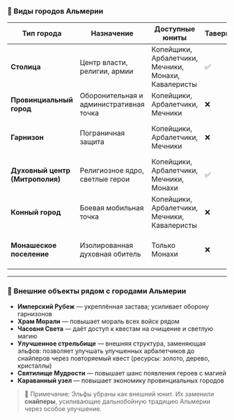 ### 🏰 Виды городов Альмерии 

| Тип города | Назначение | Доступные юниты | Таверна | Гильдия магов | Примеры топонимов |
|------------|------------|------------------|---------|----------------|--------------------|
| **Столица** | Центр власти, религии, армии | Копейщики, Арбалетчики, Мечники, Монахи, Кавалеристы | ✅ | Уровень 2 | Солнечный Престол, Великая Эспера |
| **Провинциальный город** | Оборонительная и административная точка | Копейщики, Арбалетчики, Мечники | ❌ | Уровень 1 | Каледор, Тар-Вис |
| **Гарнизон** | Пограничная защита | Копейщики, Арбалетчики, Мечники | ❌ | ❌ | Стена Рассвета, Бастион Авроры |
| **Духовный центр (Митрополия)** | Религиозное ядро, светлые герои | Копейщики, Арбалетчики, Мечники, Монахи | ✅ | Уровень 4 | Мирейна, Святой Мильфар, Клеренос |
| **Конный город** | Боевая мобильная точка | Копейщики, Арбалетчики, Мечники, Кавалеристы | ❌ | ❌ | Аргендор, Чардрин, Крепь-Ветра |
| **Монашеское поселение** | Изолированная духовная обитель | Только Монахи | ❌ | ❌ | Абрия, Дом Милосердия, Тенистая Скала |

---

### 🌄 Внешние объекты рядом с городами Альмерии

- **Имперский Рубеж** — укреплённая застава; усиливает оборону гарнизонов
- **Храм Морали** — повышает мораль всех войск рядом
- **Часовня Света** — даёт доступ к квестам на очищение и светлую магию
- **Улучшенное стрельбище** — внешняя структура, заменяющая эльфов: позволяет улучшать улучшенных арбалетчиков до снайперов через повторяемый квест (ресурсы: золото, дерево, кристаллы)
- **Святилище Мудрости** — повышает шанс появления героев с магией
- **Караванный узел** — повышает экономику провинциальных городов

> 📝 Примечание: Эльфы убраны как внешний юнит. Их заменили **снайперы**, усиливающие дальнобойную традицию Альмерии через особое улучшение.
